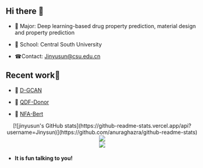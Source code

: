 ## Hi there 👋

- 🌱 Major: Deep learning-based drug property prediction, material design and property prediction

- 🏢 School: Central South University

- ☎Contact: Jinyusun@csu.edu.cn

  

## Recent work👏

- 🌹 [D-GCAN](https://github.com/JinYSun/D-GCAN/)

- 🎉 [QDF-Donor](https://github.com/JinYSun/QDF-Donor)

- 🎈 [NFA-Bert](https://github.com/JinYSun/NFA-BERT)

<div align="center">
[![jinyusun's GitHub stats](https://github-readme-stats.vercel.app/api?username=Jinysun)](https://github.com/anuraghazra/github-readme-stats)
</div>

<div align="center">
    <img  src="https://github-readme-streak-stats.herokuapp.com/?user=Jinysun" />
</div>

<div align="center">
    <img src="https://activity-graph.herokuapp.com/graph?username=Jinysun&theme=minimal" />
</div>

- #### It is fun talking to you!

  
